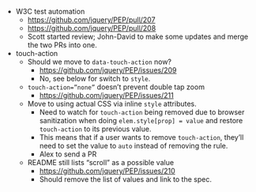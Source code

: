 * W3C test automation
  * https://github.com/jquery/PEP/pull/207
  * https://github.com/jquery/PEP/pull/208
  * Scott started review; John-David to make some updates and merge the two PRs into one.
* touch-action
  * Should we move to `data-touch-action` now?
    * https://github.com/jquery/PEP/issues/209
    * No, see below for switch to `style`.
  * `touch-action=”none”` doesn’t prevent double tap zoom
    * https://github.com/jquery/PEP/issues/211
  * Move to using actual CSS via inline `style` attributes.
    * Need to watch for `touch-action` being removed due to browser sanitization when doing `elem.style[prop] = value` and restore `touch-action` to its previous value.
    * This means that if a user wants to remove `touch-action`, they’ll need to set the value to `auto` instead of removing the rule.
    * Alex to send a PR
  * README still lists “scroll” as a possible value
    * https://github.com/jquery/PEP/issues/210
    * Should remove the list of values and link to the spec.
